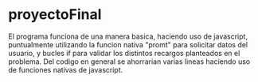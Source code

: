 # proyectoFinal

El programa funciona de una manera basica, haciendo uso de javascript, puntualmente utilizando la funcion nativa "promt" 
para solicitar datos del usuario, y bucles if para validar los distintos recargos planteados en el problema.
Del codigo en general se ahorrarian varias lineas haciendo uso de funciones nativas de javascript.
